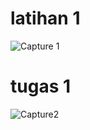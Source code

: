 # latihan 1
![Capture 1](https://user-images.githubusercontent.com/92866211/139255860-5ef832b0-3beb-4965-b9f0-12039176a1d9.PNG)
# tugas 1
![Capture2](https://user-images.githubusercontent.com/92866211/139255914-d4b8ec9d-af17-42ea-89a5-a30e446e01d7.PNG)
